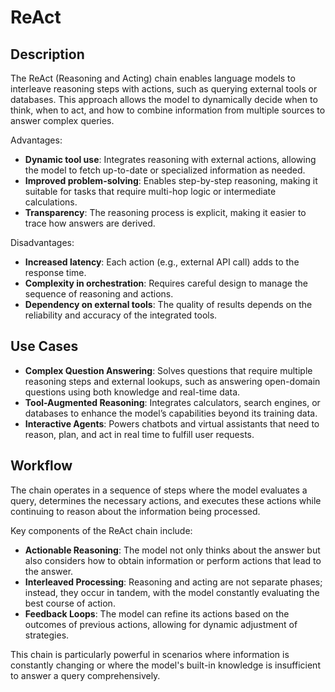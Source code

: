 # ReAct

## Description

The ReAct (Reasoning and Acting) chain enables language models to interleave reasoning steps with actions, such as querying external tools or databases.
This approach allows the model to dynamically decide when to think, when to act, and how to combine information from multiple sources to answer complex queries.

Advantages:

- **Dynamic tool use**: Integrates reasoning with external actions, allowing the model to fetch up-to-date or specialized information as needed.
- **Improved problem-solving**: Enables step-by-step reasoning, making it suitable for tasks that require multi-hop logic or intermediate calculations.
- **Transparency**: The reasoning process is explicit, making it easier to trace how answers are derived.

Disadvantages:

- **Increased latency**: Each action (e.g., external API call) adds to the response time.
- **Complexity in orchestration**: Requires careful design to manage the sequence of reasoning and actions.
- **Dependency on external tools**: The quality of results depends on the reliability and accuracy of the integrated tools.

## Use Cases

- **Complex Question Answering**: Solves questions that require multiple reasoning steps and external lookups, such as answering open-domain questions using both knowledge and real-time data.
- **Tool-Augmented Reasoning**: Integrates calculators, search engines, or databases to enhance the model’s capabilities beyond its training data.
- **Interactive Agents**: Powers chatbots and virtual assistants that need to reason, plan, and act in real time to fulfill user requests.

## Workflow

The chain operates in a sequence of steps where the model evaluates a query, determines the necessary actions, and executes these actions while continuing to reason about the information being processed.

Key components of the ReAct chain include:

- **Actionable Reasoning**: The model not only thinks about the answer but also considers how to obtain information or perform actions that lead to the answer.
- **Interleaved Processing**: Reasoning and acting are not separate phases; instead, they occur in tandem, with the model constantly evaluating the best course of action.
- **Feedback Loops**: The model can refine its actions based on the outcomes of previous actions, allowing for dynamic adjustment of strategies.

This chain is particularly powerful in scenarios where information is constantly changing or where the model's built-in knowledge is insufficient to answer a query comprehensively.
